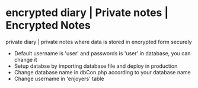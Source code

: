 # encrypted diary | Private notes | Encrypted Notes
private diary | private notes where data is stored in encrypted form securely 
* Default username is 'user' and passwords is 'user' in database, you can change it
* Setup databse by importing database file and deploy in production
* Change database name in dbCon.php according to your database name
* Change username in 'enjoyers' table

